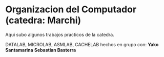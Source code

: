# Organizacion del Computador (catedra: Marchi)

Aqui subo algunos trabajos practicos de la catedra.

DATALAB, MICROLAB, ASMLAB, CACHELAB hechos en grupo con:
**Yako Santamarina**
**Sebastian Basterra**